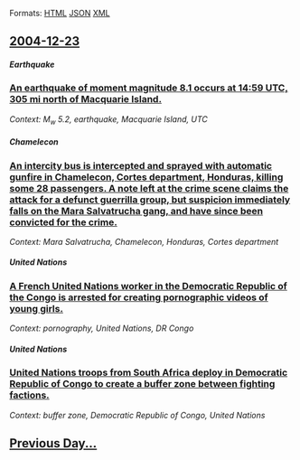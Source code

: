 
Formats: [HTML](2004/12/23/index.html)  [JSON](2004/12/23/index.json)  [XML](2004/12/23/index.xml)  

## [2004-12-23](/news/2004/12/23/index.md)

##### Earthquake
### [ An earthquake of moment magnitude 8.1 occurs at 14:59 UTC, 305 mi north of Macquarie Island. ](/news/2004/12/23/an-earthquake-of-moment-magnitude-8-1-occurs-at-14-59-utc-305-mi-north-of-macquarie-island.md)
_Context: M<sub>w</sub>&nbsp;5.2, earthquake, Macquarie Island, UTC_

##### Chamelecon
### [ An intercity bus is intercepted and sprayed with automatic gunfire in Chamelecon, Cortes department, Honduras, killing some 28 passengers. A note left at the crime scene claims the attack for a defunct guerrilla group, but suspicion immediately falls on the Mara Salvatrucha gang, and have since been convicted for the crime. ](/news/2004/12/23/an-intercity-bus-is-intercepted-and-sprayed-with-automatic-gunfire-in-chameleca3n-corta-c-s-department-honduras-killing-some-28-passengers.md)
_Context: Mara Salvatrucha, Chamelecon, Honduras, Cortes department_

##### United Nations
### [ A French United Nations worker in the Democratic Republic of the Congo is arrested for creating pornographic videos of young girls. ](/news/2004/12/23/a-french-united-nations-worker-in-the-democratic-republic-of-the-congo-is-arrested-for-creating-pornographic-videos-of-young-girls.md)
_Context: pornography, United Nations, DR Congo_

##### United Nations
### [ United Nations troops from South Africa deploy in Democratic Republic of Congo to create a buffer zone between fighting factions. ](/news/2004/12/23/united-nations-troops-from-south-africa-deploy-in-democratic-republic-of-congo-to-create-a-buffer-zone-between-fighting-factions.md)
_Context: buffer zone, Democratic Republic of Congo, United Nations_

## [Previous Day...](/news/2004/12/22/index.md)

